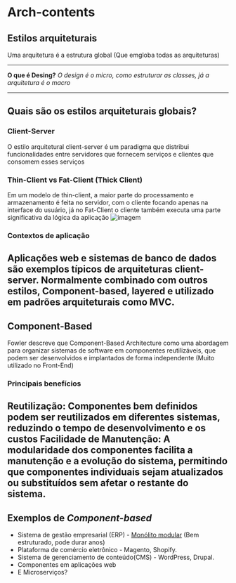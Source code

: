 # Arch-contents

## Estilos arquiteturais
Uma arquitetura é a estrutura global (Que emgloba todas as arquiteturas)

---

**O que é Desing?** *O design é o micro, como estruturar as classes, já a arquitetura é o macro*

---
## Quais são os estilos arquiteturais globais?

### Client-Server
O estilo arquitetural client-server é um paradigma que distribui funcionalidades entre servidores que fornecem serviços e clientes que consomem esses serviços

### Thin-Client vs Fat-Client (Thick Client)
  Em um modelo de thin-client, a maior parte do processamento e armazenamento é feita no servidor, com o cliente focando apenas na interface do usuário, já no Fat-Client o cliente também executa uma parte significativa da lógica da aplicação 
  ![imagem](https://www.baeldung.com/wp-content/uploads/sites/4/2023/04/thin_thick.drawio-1.png)

  ### Contextos de aplicação
  Aplicações web e sistemas de banco de dados são exemplos típicos de arquiteturas client-server.
  Normalmente combinado com outros estilos, Component-based, layered e utilizado em padrões arquiteturais como MVC.
---
## Component-Based
Fowler descreve que Component-Based Architecture como uma abordagem para organizar sistemas de software em componentes reutilizáveis, que podem ser desenvolvidos e implantados de forma independente (Muito utilizado no Front-End)

### Principais benefícios
Reutilização: Componentes bem definidos podem ser reutilizados em diferentes sistemas, reduzindo o tempo de desenvolvimento e os custos
Facilidade de Manutenção: A modularidade dos componentes facilita a manutenção e a evolução do sistema, permitindo que componentes individuais sejam atualizados ou substituídos sem afetar o restante do sistema.
---
## Exemplos de _Component-based_
- Sistema de gestão empresarial (ERP) - [Monólito modular](https://www.thoughtworks.com/en-us/insights/blog/microservices/modular-monolith-better-way-build-software) (Bem estruturado, pode durar anos)
- Plataforma de comércio eletrônico - Magento, Shopify.
- Sistema de gerenciamento de conteúdo(CMS) - WordPress, Drupal.
- Componentes em aplicações web
- E Microserviços?
  
